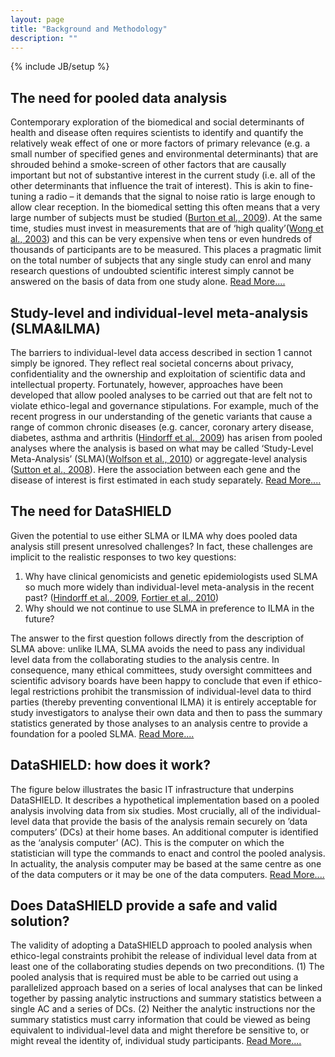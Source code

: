 ```yaml
---
layout: page
title: "Background and Methodology"
description: ""
---
```

{% include JB/setup %}

## The need for pooled data analysis

Contemporary exploration of the biomedical and social determinants of health and disease often requires scientists to identify and quantify the relatively weak effect of one or more factors of primary relevance (e.g. a small number of specified genes and environmental determinants) that are shrouded behind a smoke-screen of other factors that are causally important but not of substantive interest in the current study (i.e. all of the other determinants that influence the trait of interest). This is akin to fine-tuning a radio – it demands that the signal to noise ratio is large enough to allow clear reception. In the biomedical setting this often means that a very large number of subjects must be studied ([Burton et al., 2009](/references)). At the same time, studies must invest in measurements that are of ‘high quality’([Wong et al., 2003](/references)) and this can be very expensive when tens or even hundreds of thousands of participants are to be measured. This places a pragmatic limit on the total number of subjects that any single study can enrol and many research questions of undoubted scientific interest simply cannot be answered on the basis of data from one study alone. [Read More....](/background/need-pooled.html)

## Study-level and individual-level meta-analysis (SLMA&ILMA) 

The barriers to individual-level data access described in section 1 cannot simply be ignored. They reflect real societal concerns about privacy, confidentiality and the ownership and exploitation of scientific data and intellectual property. Fortunately, however, approaches have been developed that allow pooled analyses to be carried out that are felt not to violate ethico-legal and governance stipulations. For example, much of the recent progress in our understanding of the genetic variants that cause a range of common chronic diseases (e.g. cancer, coronary artery disease, diabetes, asthma and arthritis ([Hindorff et al., 2009](/references)) has arisen from pooled analyses where the analysis is based on what may be called ‘Study-Level Meta-Analysis’ (SLMA)([Wolfson et al., 2010](/references)) or aggregate-level analysis ([Sutton et al., 2008](/references)). Here the association between each gene and the disease of interest is first estimated in each study separately. [Read More....](/background/lma.html)

## The need for DataSHIELD

Given the potential to use either SLMA or ILMA why does pooled data analysis still present unresolved challenges? In fact, these challenges are implicit to the realistic responses to two key questions: 

1. Why have clinical genomicists and genetic epidemiologists used SLMA so much more widely than individual-level meta-analysis in the recent past? ([Hindorff et al., 2009](/references), [Fortier et al., 2010](/references))
2. Why should we not continue to use SLMA in preference to ILMA in the future?

The answer to the first question follows directly from the description of SLMA above: unlike ILMA, SLMA avoids the need to pass any individual level data from the collaborating studies to the analysis centre. In consequence, many ethical committees, study oversight committees and scientific advisory boards have been happy to conclude that even if ethico-legal restrictions prohibit the transmission of individual-level data to third parties (thereby preventing conventional ILMA) it is entirely acceptable for study investigators to analyse their own data and then to pass the summary statistics generated by those analyses to an analysis centre to provide a foundation for a pooled SLMA. [Read More....](/background/need-datashield.html)

## DataSHIELD: how does it work?

The figure below illustrates the basic IT infrastructure that underpins DataSHIELD. It describes a hypothetical implementation based on a pooled analysis involving data from six studies. Most crucially, all of the individual-level data that provide the basis of the analysis remain securely on ’data computers’ (DCs) at their home bases. An additional computer is identified as the ‘analysis computer’ (AC). This is the computer on which the statistician will type the commands to enact and control the pooled analysis. In actuality, the analysis computer may be based at the same centre as one of the data computers or it may be one of the data computers. [Read More....](/background/datashield.html)

## Does DataSHIELD provide a safe and valid solution?

The validity of adopting a DataSHIELD approach to pooled analysis when ethico-legal constraints prohibit the release of individual level data from at least one of the collaborating studies depends on two preconditions. (1) The pooled analysis that is required must be able to be carried out using a parallelized approach based on a series of local analyses that can be linked together by passing analytic instructions and summary statistics between a single AC and a series of DCs. (2) Neither the analytic instructions nor the summary statistics must carry information that could be viewed as being equivalent to individual-level data and might therefore be sensitive to, or might reveal the identity of, individual study participants. [Read More....](/background/safe-valid.html)